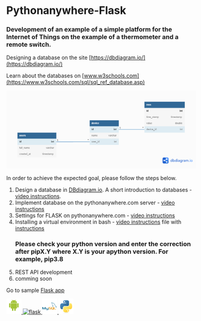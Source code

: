 # Pythonanywhere-Flask
<h3 align="left">Development of an example of a simple platform for the Internet of Things on the example of a thermometer and a remote switch.</h3>


Designing a database on the site [https://dbdiagram.io/](https://dbdiagram.io/)

Learn about the databases on [www.w3schools.com](https://www.w3schools.com/sql/sql_ref_database.asp)

![Database](temperatura.png)

In order to achieve the expected goal, please follow the steps below.

1. Design a database in [DBdiagram.io](https://dbdiagram.io/). A short introduction to databases - [video instructions](https://youtu.be/qvWkGwYGTCI).
2. Implement database on the pythonanywhere.com server - [video instructions](https://youtu.be/ZHnFKL7hrIg)
3. Settings for FLASK on pythonanywhere.com - [video instructions](https://youtu.be/w41CO6lA4Ew)
4. Installing a virtual environment in bash - [video instructions](https://youtu.be/ZHnFKL7hrIg) file with [instructions](files/bash.txt) <h3>Please check your python version and enter the correction after pipX.Y where X.Y is your apython version. For example, pip3.8</h3>
6. REST API development
7. comming soon

Go to sample [Flask app](sample.py)


<p align="left"> <a href="https://developer.android.com" target="_blank" rel="noreferrer"> <img src="https://raw.githubusercontent.com/devicons/devicon/master/icons/android/android-original-wordmark.svg" alt="android" width="40" height="40"/> </a> <a href="https://flask.palletsprojects.com/" target="_blank" rel="noreferrer"> <img src="https://www.vectorlogo.zone/logos/pocoo_flask/pocoo_flask-icon.svg" alt="flask" width="40" height="40"/> </a> <a href="https://www.mysql.com/" target="_blank" rel="noreferrer"> <img src="https://raw.githubusercontent.com/devicons/devicon/master/icons/mysql/mysql-original-wordmark.svg" alt="mysql" width="40" height="40"/> </a> <a href="https://www.python.org" target="_blank" rel="noreferrer"> <img src="https://raw.githubusercontent.com/devicons/devicon/master/icons/python/python-original.svg" alt="python" width="40" height="40"/> </a> </p>

